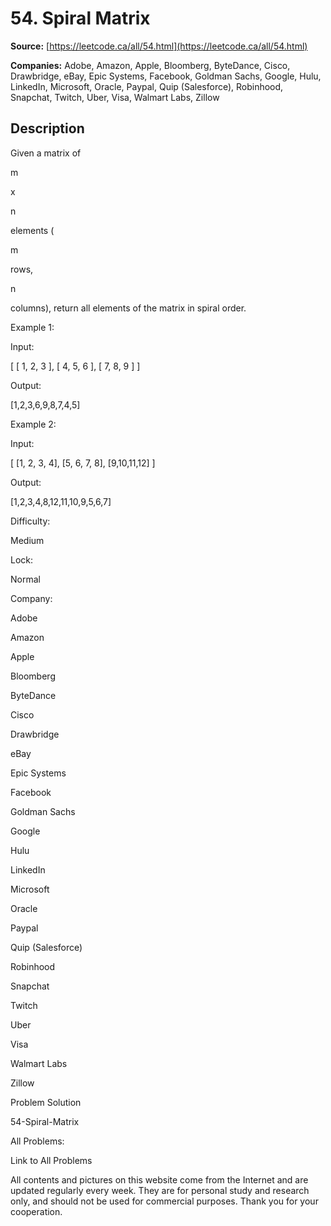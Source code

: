 # 54. Spiral Matrix

**Source:** [https://leetcode.ca/all/54.html](https://leetcode.ca/all/54.html)

**Companies:** Adobe, Amazon, Apple, Bloomberg, ByteDance, Cisco, Drawbridge, eBay, Epic Systems, Facebook, Goldman Sachs, Google, Hulu, LinkedIn, Microsoft, Oracle, Paypal, Quip (Salesforce), Robinhood, Snapchat, Twitch, Uber, Visa, Walmart Labs, Zillow

## Description

Given a matrix of

m

x

n

elements (

m

rows,

n

columns),
        return all elements of the matrix in spiral order.

Example 1:

Input:

[
 [ 1, 2, 3 ],
 [ 4, 5, 6 ],
 [ 7, 8, 9 ]
]

Output:

[1,2,3,6,9,8,7,4,5]

Example 2:

Input:

[
  [1, 2, 3, 4],
  [5, 6, 7, 8],
  [9,10,11,12]
]

Output:

[1,2,3,4,8,12,11,10,9,5,6,7]

Difficulty:

Medium

Lock:

Normal

Company:

Adobe

Amazon

Apple

Bloomberg

ByteDance

Cisco

Drawbridge

eBay

Epic Systems

Facebook

Goldman Sachs

Google

Hulu

LinkedIn

Microsoft

Oracle

Paypal

Quip (Salesforce)

Robinhood

Snapchat

Twitch

Uber

Visa

Walmart Labs

Zillow

Problem Solution

54-Spiral-Matrix

All Problems:

Link to All Problems

All contents and pictures on this website come from the Internet and are updated regularly every week. They are for personal study and research only, and should not be used for commercial purposes. Thank you for your cooperation.

